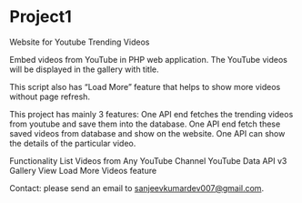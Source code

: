 # Project1
Website for Youtube Trending Videos

Embed videos from YouTube in PHP web application. The YouTube videos will be displayed in the gallery with title. 

This script also has “Load More” feature that helps to show more videos without page refresh. 

This project has mainly 3 features:
One API end fetches the trending videos from youtube and save them into the database.
One API end fetch these saved videos from database and show on the website.
One API can show the details of the particular video.

Functionality
List Videos from Any YouTube Channel
YouTube Data API v3
Gallery View
Load More Videos feature

Contact:
please send an email to sanjeevkumardev007@gmail.com.
